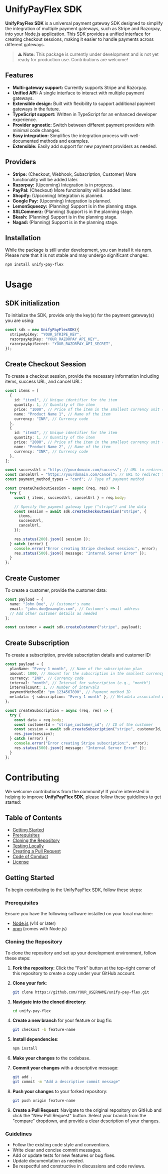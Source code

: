 # UnifyPayFlex SDK

**UnifyPayFlex SDK** is a universal payment gateway SDK designed to simplify the integration of multiple payment gateways, such as Stripe and Razorpay, into your Node.js application. This SDK provides a unified interface for creating checkout sessions, making it easier to handle payments across different gateways.

> **⚠️ Note:** This package is currently under development and is not yet ready for production use. Contributions are welcome!

## Features

- **Multi-gateway support:** Currently supports Stripe and Razorpay.
- **Unified API:** A single interface to interact with multiple payment gateways.
- **Extensible design:** Built with flexibility to support additional payment gateways in the future.
- **TypeScript support:** Written in TypeScript for an enhanced developer experience.
- **Provider agnostic:** Switch between different payment providers with minimal code changes.
- **Easy integration:** Simplifies the integration process with well-documented methods and examples.
- **Extensible:** Easily add support for new payment providers as needed.

## Providers

- **Stripe:** (Checkout, Webhook, Subscription, Customer) More functionality will be added later.
- **Razorpay:** (Upcoming) Integration is in progress.
- **PayPal:** (Checkout) More functionality will be added later.
- **Shopify:** (Upcoming) Integration is planned.
- **Google Pay:** (Upcoming) Integration is planned.
- **LemonSqueezy:** (Planning) Support is in the planning stage.
- **SSLCommerz:** (Planning) Support is in the planning stage.
- **Bkash:** (Planning) Support is in the planning stage.
- **Nagad:** (Planning) Support is in the planning stage.

## Installation

While the package is still under development, you can install it via npm. Please note that it is not stable and may undergo significant changes:

   ```bash
   npm install unify-pay-flex
   ```

# Usage

## SDK initialization

To initialize the SDK, provide only the key(s) for the payment gateway(s) you are using:

```typescript
const sdk = new UnifyPayFlexSDK({
  stripeApiKey: "YOUR_STRIPE_KEY",
  razorpayApiKey: "YOUR_RAZORPAY_API_KEY",
  razorpayApiSecret: "YOUR_RAZORPAY_API_SECRET",
});
```

## Create Checkout Session

To create a checkout session, provide the necessary information including items, success URL, and cancel URL:

```typescript
const items = [
  {
    id: "item1", // Unique identifier for the item
    quantity: 1, // Quantity of the item
    price: "1000", // Price of the item in the smallest currency unit (e.g., rupees for INR)
    name: "Product Name 1", // Name of the item
    currency: "INR", // Currency code
  },
  {
    id: "item2", // Unique identifier for the item
    quantity: 1, // Quantity of the item
    price: "2000", // Price of the item in the smallest currency unit (e.g., rupees for INR)
    name: "Product Name 2", // Name of the item
    currency: "INR", // Currency code
  },
];

const successUrl = "https://yourdomain.com/success"; // URL to redirect to on successful payment
const cancelUrl = "https://yourdomain.com/cancel"; // URL to redirect to on canceled payment
const payment_method_types = "card"; // Type of payment method

const createCheckoutSession = async (req, res) => {
  try {
    const { items, successUrl, cancelUrl } = req.body;

    // Specify the payment gateway type ("stripe") and the data
    const session = await sdk.createCheckoutSession("stripe", {
      items,
      successUrl,
      cancelUrl,
    });

    res.status(200).json({ session });
  } catch (error) {
    console.error("Error creating Stripe checkout session:", error);
    res.status(500).json({ message: "Internal Server Error" });
  }
};
```

## Create Customer

To create a customer, provide the customer data:

```typescript
const payload = {
  name: "John Doe", // Customer's name
  email: "john.doe@example.com", // Customer's email address
  // Add other customer details as needed
};

const customer = await sdk.createCustomer("stripe", payload);
```

## Create Subscription

To create a subscription, provide subscription details and customer ID:

```typescript
const payload = {
  planName: "Every 1 month", // Name of the subscription plan
  amount: 1000, // Amount for the subscription in the smallest currency unit (e.g., paise for INR)
  currency: "INR", // Currency code
  interval: "month", // Interval for subscription (e.g., "month")
  intervalCount: 1, // Number of intervals
  paymentMethodId: "pm_1234567890", // Payment method ID
  metadata: { subscription: "Every 1 month" }, // Metadata associated with the subscription
};

const createSubscription = async (req, res) => {
  try {
    const data = req.body;
    const customerId = "stripe_customer_id"; // ID of the customer
    const session = await sdk.createSubscription("stripe", customerId, data);
    res.json(session);
  } catch (error) {
    console.error("Error creating Stripe subscription:", error);
    res.status(500).json({ message: "Internal Server Error" });
  }
};
```

# Contributing

We welcome contributions from the community! If you're interested in helping to improve **UnifyPayFlex SDK**, please follow these guidelines to get started:

## Table of Contents

- [Getting Started](#getting-started)
- [Prerequisites](#prerequisites)
- [Cloning the Repository](#cloning-the-repository)
- [Testing Locally](#testing-locally)
- [Creating a Pull Request](#creating-a-pull-request)
- [Code of Conduct](#code-of-conduct)
- [License](#license)

## Getting Started

To begin contributing to the UnifyPayFlex SDK, follow these steps:

### Prerequisites

Ensure you have the following software installed on your local machine:

- [Node.js](https://nodejs.org/) (v14 or later)
- [npm](https://www.npmjs.com/) (comes with Node.js)

### Cloning the Repository

To clone the repository and set up your development environment, follow these steps:

1. **Fork the repository**: Click the "Fork" button at the top-right corner of this repository to create a copy under your GitHub account.

2. **Clone your fork**:

    ```bash
    git clone https://github.com/YOUR_USERNAME/unify-pay-flex.git
    ```

3. **Navigate into the cloned directory**:

    ```bash
    cd unify-pay-flex
    ```

4. **Create a new branch** for your feature or bug fix:

    ```bash
    git checkout -b feature-name
    ```

5. **Install dependencies**:

    ```bash
    npm install
    ```

6. **Make your changes** to the codebase.

7. **Commit your changes** with a descriptive message:

    ```bash
    git add .
    git commit -m "Add a descriptive commit message"
    ```

8. **Push your changes** to your forked repository:

    ```bash
    git push origin feature-name
    ```

9. **Create a Pull Request**: Navigate to the original repository on GitHub and click the "New Pull Request" button. Select your branch from the "compare" dropdown, and provide a clear description of your changes.

### Guidelines

- Follow the existing code style and conventions.
- Write clear and concise commit messages.
- Add or update tests for new features or bug fixes.
- Update documentation as needed.
- Be respectful and constructive in discussions and code reviews.
